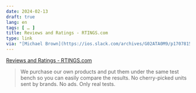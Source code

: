 ```yaml
---
date: 2024-02-13
draft: true
lang: en
tags: [ … ]
title: Reviews and Ratings - RTINGS.com
type: link
via: "[Michael Brown](https://ios.slack.com/archives/G02ATA0M9/p1707815207179899?thread_ts=1707813541.452569&channel=G02ATA0M9&message_ts=1707815207.179899)"
---
```


[Reviews and Ratings - RTINGS.com](https://www.rtings.com/)

> We purchase our own products and put them under the same test bench so you can easily compare the results. No cherry-picked units sent by brands. No ads. Only real tests.

